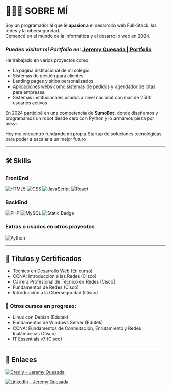 # 👨🏻‍💻 SOBRE MÍ

Soy un programador al que le **apasiona** el desarrollo web Full-Stack, las redes y la ciberseguridad.  
Comencé en el mundo de la informática y el desarrollo web en 2024.  

### *Puedes visitar mi Portfolio en:* [Jeremy Quesada | Portfolio](https://jeremyqg.com)

He trabajado en varios proyectos como:
- La página institucional de mi colegio.
- Sistemas de gestión para clientes.
- Landing pages y sitios personalizados.
- Aplicaciones webs como sistemas de pedidos y agendador de citas para empresas.
- Sistemas institucionales usados a nivel nacional con mas de 2500 usuarios activos

En 2024 participé en una competencia de **SumoBot**, donde diseñamos y programamos un robot desde cero con Python y lo armamos pieza por pieza.

Hoy me encuentro fundando mi propia Startup de soluciones tecnológicas para poder a escalar a un mejor futuro

---

## 🛠 Skills

### FrontEnd

<p align="left">

![HTML5](https://img.shields.io/badge/-HTML%205-white?style=for-the-badge&logo=html5&logoColor=white&labelColor=%23E34C26&color=%23E34C26)
![CSS](https://img.shields.io/badge/-CSS-white?style=for-the-badge&logo=css&logoColor=white&logoSize=auto&labelColor=rebeccapurple&color=rebeccapurple)
![JavaScript](https://img.shields.io/badge/-JavaScript-white?style=for-the-badge&logo=javascript&logoColor=black&labelColor=%23F0DB4F&color=%23F0DB4F)
![React](https://img.shields.io/badge/React-white?style=for-the-badge&logo=react&logoColor=black&logoSize=auto&color=%2361DAFB)
</p>

### BackEnd

<p align="left">

![PHP](https://img.shields.io/badge/PHP-white?style=for-the-badge&logo=php&logoColor=white&labelColor=%23474A8A&color=%23474A8A)
![MySQL](https://img.shields.io/badge/MySQL-nlack?style=for-the-badge&logo=mysql&logoColor=white&logoSize=auto&labelColor=black&color=%234479A1)
![Static Badge](https://img.shields.io/badge/-NodeJS-%235FA04E?style=for-the-badge&logo=node.js&logoColor=white&logoSize=auto&labelColor=%235FA04E)
</p>

### Extras o usados en otros proyectos

<p align="left">

![Python](https://img.shields.io/badge/Python-white?style=for-the-badge&logo=python&logoColor=white&labelColor=yellow&color=yellow)
</p>


---

## 📄 Títulos y Certificados

- Técnico en Desarrollo Web (En curso)
- CCNA: Introducción a las Redes (Cisco)
- Carrera Profesional de Técnico en Redes (Cisco)
- Fundamentos de Redes (Cisco)
- Introducción a la Ciberseguridad (Cisco)

### 📖 Otros cursos en progreso:
- Linux con Debian (Edutek)
- Fundamentos de Windows Server (Edutek)
- CCNA: Fundamentos de Conmutación, Enrutamiento y Redes Inalámbricas (Cisco)
- IT Essentials v7 (Cisco)

---

## 🔗 Enlaces

[![Credly - Jeremy Quesada](https://img.shields.io/badge/Jeremy%20Quesada-white?style=for-the-badge&logo=credly&logoColor=white&labelColor=black&color=%23FF6B00)](https://www.credly.com/users/jeremy-quesada-garro)

[![LinkedIn - Jeremy Quesada](https://img.shields.io/badge/LinkedIn%20-%20Jeremy%20Quesada-white?style=for-the-badge&logo=linkedin&logoColor=white&labelColor=black&color=%230077b5)](https://www.linkedin.com/in/jeremy-andrey-quesada-garro-6a5710310/)
